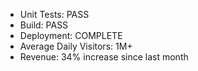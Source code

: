 - Unit Tests: PASS
- Build: PASS
- Deployment: COMPLETE
- Average Daily Visitors: 1M+
- Revenue: 34% increase since last month


<!---
leobastin/leobastin is a ✨ special ✨ repository because its `README.md` (this file) appears on your GitHub profile.
You can click the Preview link to take a look at your changes.
--->
